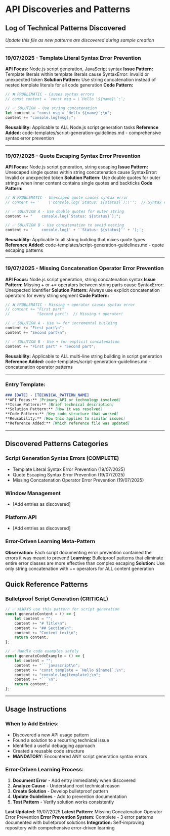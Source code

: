 # API Discoveries and Patterns

## Log of Technical Patterns Discovered

*Update this file as new patterns are discovered during sample creation*

---

### 19/07/2025 - Template Literal Syntax Error Prevention
**API Focus:** Node.js script generation, JavaScript syntax
**Issue Pattern:** Template literals within template literals cause SyntaxError: Invalid or unexpected token
**Solution Pattern:** Use string concatenation instead of nested template literals for all code generation
**Code Pattern:**
```javascript
// ❌ PROBLEMATIC - Causes syntax errors
// const content = `const msg = \`Hello \${name}\`;`;

// ✅ SOLUTION - Use string concatenation
let content = "const msg = `Hello ${name}`;\n";
content += "console.log(msg);";
```
**Reusability:** Applicable to ALL Node.js script generation tasks
**Reference Added:** code-templates/script-generation-guidelines.md - comprehensive syntax error prevention

---

### 19/07/2025 - Quote Escaping Syntax Error Prevention
**API Focus:** Node.js script generation, string escaping
**Issue Pattern:** Unescaped single quotes within string concatenation cause SyntaxError: Invalid or unexpected token
**Solution Pattern:** Use double quotes for outer strings when inner content contains single quotes and backticks
**Code Pattern:**
```javascript
// ❌ PROBLEMATIC - Unescaped quote causes syntax error
// content += '    \'console.log(`Status: ${status}`);\'';  // Syntax error!

// ✅ SOLUTION A - Use double quotes for outer string
content += "    console.log(`Status: ${status}`);";

// ✅ SOLUTION B - Use concatenation to avoid nesting
content += '    console.log(' + '`Status: ${status}`' + ');';
```
**Reusability:** Applicable to all string building that mixes quote types
**Reference Added:** code-templates/script-generation-guidelines.md - quote escaping patterns

---

### 19/07/2025 - Missing Concatenation Operator Error Prevention
**API Focus:** Node.js script generation, string concatenation syntax
**Issue Pattern:** Missing + or += operators between string parts cause SyntaxError: Unexpected identifier
**Solution Pattern:** Always use explicit concatenation operators for every string segment
**Code Pattern:**
```javascript
// ❌ PROBLEMATIC - Missing + operator causes syntax error
// content += "First part"
//            "Second part";  // Missing + operator!

// ✅ SOLUTION A - Use += for incremental building
content += "First part\n";
content += "Second part\n";

// ✅ SOLUTION B - Use + for explicit concatenation
content += "First part" + "Second part";
```
**Reusability:** Applicable to ALL multi-line string building in script generation
**Reference Added:** code-templates/script-generation-guidelines.md - concatenation operator patterns

---

### Entry Template:
```markdown
### [DATE] - [TECHNICAL_PATTERN_NAME]
**API Focus:** [Primary API or technology involved]
**Issue Pattern:** [Brief technical description]
**Solution Pattern:** [How it was resolved]
**Code Pattern:** [Key code structure that worked]
**Reusability:** [How this applies to similar issues]
**Reference Added:** [Which reference file was updated]
```

---

## Discovered Patterns Categories

### Script Generation Syntax Errors (COMPLETE)
- Template Literal Syntax Error Prevention (19/07/2025)
- Quote Escaping Syntax Error Prevention (19/07/2025)
- Missing Concatenation Operator Error Prevention (19/07/2025)

### Window Management
- [Add entries as discovered]

### Platform API
- [Add entries as discovered]

### Error-Driven Learning Meta-Pattern
**Observation:** Each script documenting error prevention contained the errors it was meant to prevent!
**Learning:** Bulletproof patterns that eliminate entire error classes are more effective than complex escaping
**Solution:** Use only string concatenation with += operators for ALL content generation

## Quick Reference Patterns

### Bulletproof Script Generation (CRITICAL)
```javascript
// ✅ ALWAYS use this pattern for script generation
const generateContent = () => {
    let content = "";
    content += "# Title\n";
    content += "## Section\n";
    content += "Content text\n";
    return content;
};

// ✅ Handle code examples safely
const generateCodeExample = () => {
    let content = "";
    content += "```javascript\n";
    content += "const template = `Hello ${name}`;\n";
    content += "console.log(template);\n";
    content += "```\n";
    return content;
};
```

---

## Usage Instructions

### When to Add Entries:
- Discovered a new API usage pattern
- Found a solution to a recurring technical issue
- Identified a useful debugging approach
- Created a reusable code structure
- **MANDATORY**: Encountered ANY script generation syntax errors

### Error-Driven Learning Process:
1. **Document Error** - Add entry immediately when discovered
2. **Analyze Cause** - Understand root technical reason
3. **Create Solution** - Develop bulletproof pattern
4. **Update Guidelines** - Add to prevention documentation
5. **Test Pattern** - Verify solution works consistently

**Last Updated:** 19/07/2025
**Latest Pattern:** Missing Concatenation Operator Error Prevention
**Error Prevention System:** Complete - 3 error patterns documented with bulletproof solutions
**Integration:** Self-improving repository with comprehensive error-driven learning